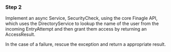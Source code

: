 ### Step 2

Implement an async Service, SecurityCheck, using the core Finagle API, which uses the DirectoryService to lookup the name of the user from the incoming EntryAttempt and then grant them access by returning an AccessResult. 

In the case of a failure, rescue the exception and return a appropriate result.